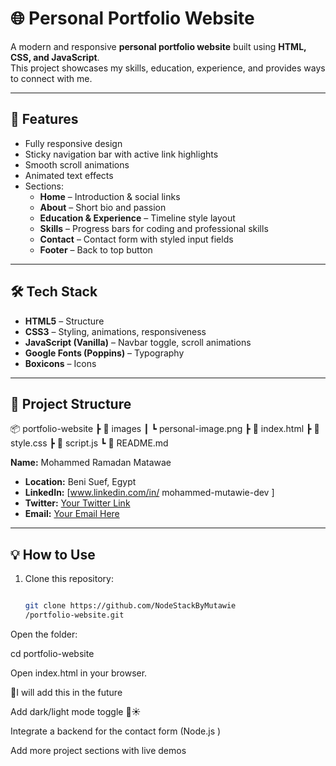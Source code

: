 
# 🌐 Personal Portfolio Website

A modern and responsive **personal portfolio website** built using **HTML, CSS, and JavaScript**.  
This project showcases my skills, education, experience, and provides ways to connect with me.

---

## 🚀 Features

- Fully responsive design  
- Sticky navigation bar with active link highlights  
- Smooth scroll animations  
- Animated text effects  
- Sections:
  - **Home** – Introduction & social links  
  - **About** – Short bio and passion  
  - **Education & Experience** – Timeline style layout  
  - **Skills** – Progress bars for coding and professional skills  
  - **Contact** – Contact form with styled input fields  
  - **Footer** – Back to top button  

---

## 🛠️ Tech Stack

- **HTML5** – Structure  
- **CSS3** – Styling, animations, responsiveness  
- **JavaScript (Vanilla)** – Navbar toggle, scroll animations  
- **Google Fonts (Poppins)** – Typography  
- **Boxicons** – Icons  

---

## 📂 Project Structure

📦 portfolio-website
┣ 📂 images
┃ ┗ personal-image.png
┣ 📜 index.html
┣ 📜 style.css
┣ 📜 script.js
┗ 📜 README.md


**Name:** Mohammed Ramadan Matawae  
- **Location:** Beni Suef, Egypt  
- **LinkedIn:** [www.linkedin.com/in/ mohammed-mutawie-dev ] 
- **Twitter:** [Your Twitter Link](#)  
- **Email:** [Your Email Here](#)

---

## 💡 How to Use

1. Clone this repository:
   ```bash

   git clone https://github.com/NodeStackByMutawie
   /portfolio-website.git

Open the folder:

cd portfolio-website


Open index.html in your browser.


📌I will add this in the future

Add dark/light mode toggle 🌙☀️

Integrate a backend for the contact form (Node.js )

Add more project sections with live demos
